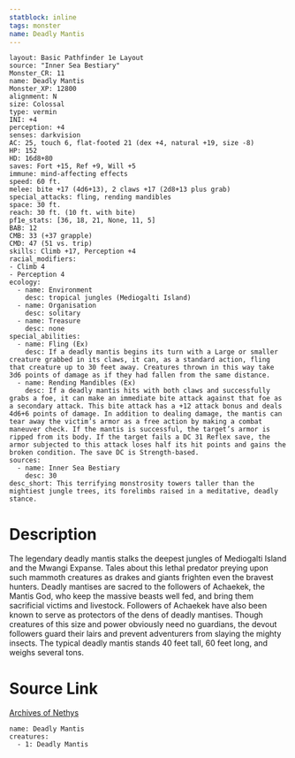 ```yaml
---
statblock: inline
tags: monster
name: Deadly Mantis
---
```

```statblock
layout: Basic Pathfinder 1e Layout
source: "Inner Sea Bestiary"
Monster_CR: 11
name: Deadly Mantis
Monster_XP: 12800
alignment: N
size: Colossal
type: vermin
INI: +4
perception: +4
senses: darkvision
AC: 25, touch 6, flat-footed 21 (dex +4, natural +19, size -8)
HP: 152
HD: 16d8+80
saves: Fort +15, Ref +9, Will +5
immune: mind-affecting effects
speed: 60 ft.
melee: bite +17 (4d6+13), 2 claws +17 (2d8+13 plus grab)
special_attacks: fling, rending mandibles
space: 30 ft.
reach: 30 ft. (10 ft. with bite)
pf1e_stats: [36, 18, 21, None, 11, 5]
BAB: 12
CMB: 33 (+37 grapple)
CMD: 47 (51 vs. trip)
skills: Climb +17, Perception +4
racial_modifiers:
- Climb 4
- Perception 4
ecology:
  - name: Environment
    desc: tropical jungles (Mediogalti Island)
  - name: Organisation
    desc: solitary
  - name: Treasure
    desc: none
special_abilities:
  - name: Fling (Ex)
    desc: If a deadly mantis begins its turn with a Large or smaller creature grabbed in its claws, it can, as a standard action, fling that creature up to 30 feet away. Creatures thrown in this way take 3d6 points of damage as if they had fallen from the same distance.
  - name: Rending Mandibles (Ex)
    desc: If a deadly mantis hits with both claws and successfully grabs a foe, it can make an immediate bite attack against that foe as a secondary attack. This bite attack has a +12 attack bonus and deals 4d6+6 points of damage. In addition to dealing damage, the mantis can tear away the victim’s armor as a free action by making a combat maneuver check. If the mantis is successful, the target’s armor is ripped from its body. If the target fails a DC 31 Reflex save, the armor subjected to this attack loses half its hit points and gains the broken condition. The save DC is Strength-based.
sources:
  - name: Inner Sea Bestiary
    desc: 30
desc_short: This terrifying monstrosity towers taller than the mightiest jungle trees, its forelimbs raised in a meditative, deadly stance.
```
# Description
The legendary deadly mantis stalks the deepest jungles of Mediogalti Island and the Mwangi Expanse. Tales about this lethal predator preying upon such mammoth creatures as drakes and giants frighten even the bravest hunters. Deadly mantises are sacred to the followers of Achaekek, the Mantis God, who keep the massive beasts well fed, and bring them sacrificial victims and livestock. Followers of Achaekek have also been known to serve as protectors of the dens of deadly mantises. Though creatures of this size and power obviously need no guardians, the devout followers guard their lairs and prevent adventurers from slaying the mighty insects. The typical deadly mantis stands 40 feet tall, 60 feet long, and weighs several tons.
# Source Link
[Archives of Nethys](https://aonprd.com/MonsterDisplay.aspx?ItemName=Deadly%20Mantis)
```encounter-table
name: Deadly Mantis
creatures:
  - 1: Deadly Mantis
```
